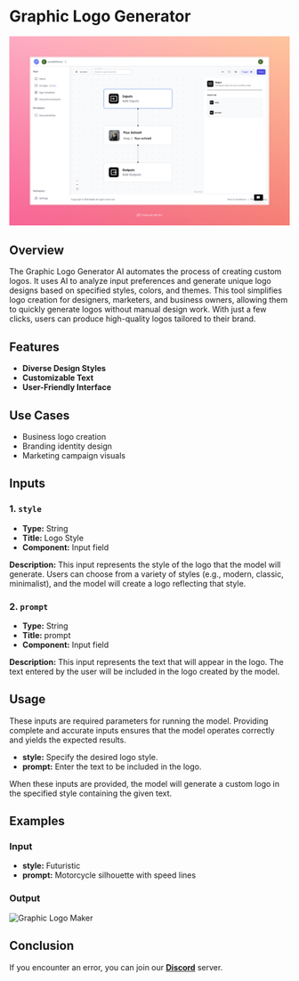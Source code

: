 # Graphic Logo Generator


<img src="images/graphic-logo-maker-full.jpeg" alt="Graphic Logo Generator"/>


## Overview
The Graphic Logo Generator AI automates the process of creating custom logos. It uses AI to analyze input preferences and generate unique logo designs based on specified styles, colors, and themes. This tool simplifies logo creation for designers, marketers, and business owners, allowing them to quickly generate logos without manual design work. With just a few clicks, users can produce high-quality logos tailored to their brand.

## Features
- **Diverse Design Styles**
- **Customizable Text**
- **User-Friendly Interface**

## Use Cases
- Business logo creation
- Branding identity design
- Marketing campaign visuals


## Inputs

### 1. `style`
- **Type:** String
- **Title:** Logo Style
- **Component:** Input field

**Description:** This input represents the style of the logo that the model will generate. Users can choose from a variety of styles (e.g., modern, classic, minimalist), and the model will create a logo reflecting that style.

### 2. `prompt`
- **Type:** String
- **Title:** prompt
- **Component:** Input field

**Description:** This input represents the text that will appear in the logo. The text entered by the user will be included in the logo created by the model.

## Usage

These inputs are required parameters for running the model. Providing complete and accurate inputs ensures that the model operates correctly and yields the expected results.

- **style:** Specify the desired logo style.
- **prompt:** Enter the text to be included in the logo.

When these inputs are provided, the model will generate a custom logo in the specified style containing the given text.

## Examples

### Input
- **style:** Futuristic
- **prompt:** Motorcycle silhouette with speed lines

### Output
<img src="https://storage.googleapis.com/magicpoint/thumbs/graphic-logo-flow-thumb.webp" alt="Graphic Logo Maker" width="300">

## Conclusion

If you encounter an error, you can join our <b><a href="https://discord.com/invite/yzZD4ZxBPt" target="_blank">Discord</a></b> server.


